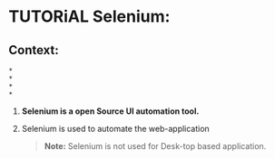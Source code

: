 
# **TUTORiAL** Selenium:

## Context:
    *
    *
    *
    *

1. **Selenium is a open Source UI automation tool.**
2. Selenium is used to automate the web-application


    
    > **Note:** Selenium is not used for Desk-top based application.


